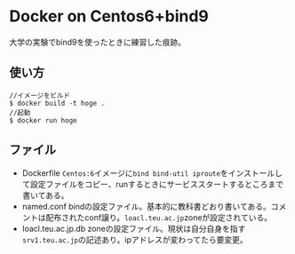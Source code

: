 # Docker on Centos6+bind9
大学の実験でbind9を使ったときに練習した痕跡。

## 使い方
```
//イメージをビルド
$ docker build -t hoge .
//起動
$ docker run hoge
```

## ファイル
* Dockerfile
	`Centos:6`イメージに`bind bind-util iproute`をインストールして設定ファイルをコピー、runするときにサービススタートするところまで書いてある。
* named.conf
	bindの設定ファイル。基本的に教科書どおり書いてある。コメントは配布されたconf譲り。`loacl.teu.ac.jp`zoneが設定されている。
* loacl.teu.ac.jp.db
	zoneの設定ファイル。現状は自分自身を指す`srv1.teu.ac.jp`の記述あり。ipアドレスが変わってたら要変更。
